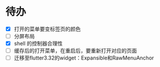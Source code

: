 # 待办

- [x] 打开的菜单要变标签页的颜色
- [ ] 分屏布局
- [x] shell 的控制器合理性
- [ ] 缓存后的打开菜单，在重启后，要重新打开对应的页面
- [ ] 迁移至flutter3.32的widget：Expansible和RawMenuAnchor
